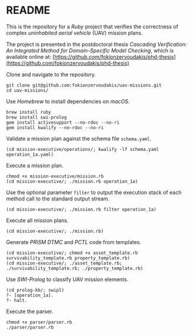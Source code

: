 # README

This is the repository for a *Ruby* project that verifies the correctness of complex *uninhabited aerial vehicle* (UAV) mission plans.

The project is presented in the postdoctoral thesis *Cascading Verification: An Integrated Method for Domain-Specific Model Checking*, which is available online at: [https://github.com/fokionzervoudakis/phd-thesis](https://github.com/fokionzervoudakis/phd-thesis)

Clone and navigate to the repository.

```
git clone git@github.com:fokionzervoudakis/uav-missions.git
cd uav-missions/
```

Use *Homebrew* to install dependencies on *macOS*.

```
brew install ruby
brew install swi-prolog
gem install activesupport --no-rdoc --no-ri
gem install kwalify --no-rdoc --no-ri
```

Validate a mission plan against the schema file ```schema.yaml```.

```
(cd mission-executive/operations/; kwalify -lf schema.yaml operation_1a.yaml)
```

Execute a mission plan.

```
chmod +x mission-executive/mission.rb
(cd mission-executive/; ./mission.rb operation_1a)
```

Use the optional parameter ```filter``` to output the execution stack of each method call to the standard output stream.

```
(cd mission-executive/; ./mission.rb filter operation_1a)
```

Execute all mission plans.

```
(cd mission-executive/; ./mission.rb)
```

Generate *PRISM DTMC* and *PCTL* code from templates.

```
(cd mission-executive/; chmod +x asset_template.rb survivability_template.rb property_template.rb)
(cd mission-executive/; ./asset_template.rb; ./survivability_template.rb; ./property_template.rb)
```

Use *SWI-Prolog* to classify UAV mission elements.

```
(cd prolog-kb/; swipl)
?- [operation_1a].
?- halt.
```

Execute the parser.

```
chmod +x parser/parser.rb
./parser/parser.rb
```
